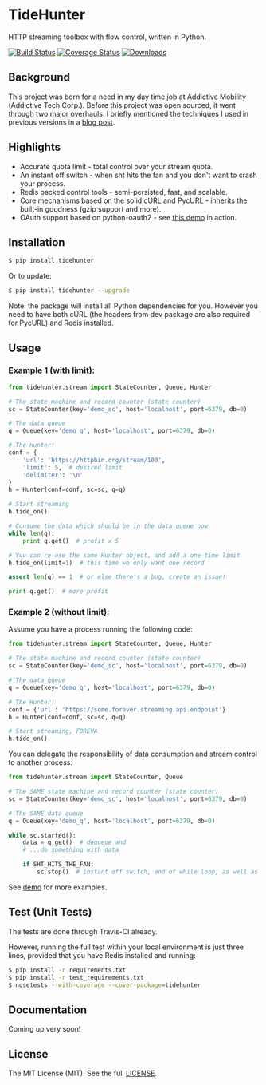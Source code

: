 TideHunter
==========

HTTP streaming toolbox with flow control, written in Python.

[![Build Status](https://travis-ci.org/woozyking/tidehunter.png?branch=master)](https://travis-ci.org/woozyking/tidehunter) [![Coverage Status](https://coveralls.io/repos/woozyking/tidehunter/badge.png?branch=master)](https://coveralls.io/r/woozyking/tidehunter?branch=master) [![Downloads](https://pypip.in/d/tidehunter/badge.png)](https://pypi.python.org/pypi/tidehunter)

Background
----------

This project was born for a need in my day time job at Addictive
Mobility (Addictive Tech Corp.). Before this project was open sourced,
it went through two major overhauls. I briefly mentioned the techniques
I used in previous versions in a [blog
post](http://runzhou.li/blog/2013/07/02/tame-py-curl/).

Highlights
----------

-   Accurate quota limit - total control over your stream quota.
-   An instant off switch - when sht hits the fan and you don't want to crash your process.
-   Redis backed control tools - semi-persisted, fast, and scalable.
-   Core mechanisms based on the solid cURL and PycURL - inherits the built-in goodness (gzip support and more).
-   OAuth support based on python-oauth2 - see [this demo](https://github.com/woozyking/tidehunter/blob/master/demo/five_tweets.py) in action.

Installation
------------

```bash
$ pip install tidehunter
```

Or to update:

```bash
$ pip install tidehunter --upgrade
```

Note: the package will install all Python dependencies for you. However you need to have both cURL (the headers from dev package are also required for PycURL) and Redis installed.

Usage
-----

### Example 1 (with limit):

```python
from tidehunter.stream import StateCounter, Queue, Hunter

# The state machine and record counter (state counter)
sc = StateCounter(key='demo_sc', host='localhost', port=6379, db=0)

# The data queue
q = Queue(key='demo_q', host='localhost', port=6379, db=0)

# The Hunter!
conf = {
    'url': 'https://httpbin.org/stream/100',
    'limit': 5,  # desired limit
    'delimiter': '\n'
}
h = Hunter(conf=conf, sc=sc, q=q)

# Start streaming
h.tide_on()

# Consume the data which should be in the data queue now
while len(q):
    print q.get()  # profit x 5

# You can re-use the same Hunter object, and add a one-time limit
h.tide_on(limit=1)  # this time we only want one record

assert len(q) == 1  # or else there's a bug, create an issue!

print q.get()  # more profit
```

### Example 2 (without limit):

Assume you have a process running the following code:

```python
from tidehunter.stream import StateCounter, Queue, Hunter

# The state machine and record counter (state counter)
sc = StateCounter(key='demo_sc', host='localhost', port=6379, db=0)

# The data queue
q = Queue(key='demo_q', host='localhost', port=6379, db=0)

# The Hunter!
conf = {'url': 'https://some.forever.streaming.api.endpoint'}
h = Hunter(conf=conf, sc=sc, q=q)

# Start streaming, FOREVA
h.tide_on()
```

You can delegate the responsibility of data consumption and stream
control to another process:

```python
from tidehunter.stream import StateCounter, Queue

# The SAME state machine and record counter (state counter)
sc = StateCounter(key='demo_sc', host='localhost', port=6379, db=0)

# The SAME data queue
q = Queue(key='demo_q', host='localhost', port=6379, db=0)

while sc.started():
    data = q.get()  # dequeue and
    # ...do something with data

    if SHT_HITS_THE_FAN:
        sc.stop()  # instant off switch, end of while loop, as well as the process above
```

See [demo](https://github.com/woozyking/tidehunter/tree/master/demo) for more examples.

Test (Unit Tests)
-----------------

The tests are done through Travis-CI already.

However, running the full test within your local environment is just
three lines, provided that you have Redis installed and running:

```bash
$ pip install -r requirements.txt
$ pip install -r test_requirements.txt
$ nosetests --with-coverage --cover-package=tidehunter
```

Documentation
-------------

Coming up very soon!

License
-------

The MIT License (MIT). See the full [LICENSE](https://github.com/woozyking/tidehunter/blob/master/LICENSE).
